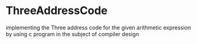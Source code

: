 # ThreeAddressCode
implementing the Three address code for the given arithmetic expression by using c program in the subject of compiler design
